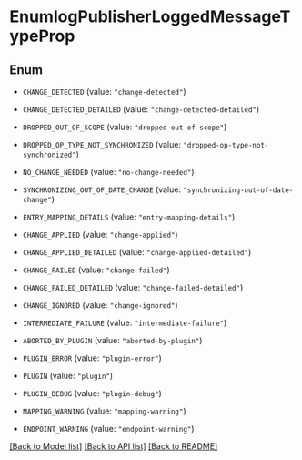 # EnumlogPublisherLoggedMessageTypeProp

## Enum


* `CHANGE_DETECTED` (value: `"change-detected"`)

* `CHANGE_DETECTED_DETAILED` (value: `"change-detected-detailed"`)

* `DROPPED_OUT_OF_SCOPE` (value: `"dropped-out-of-scope"`)

* `DROPPED_OP_TYPE_NOT_SYNCHRONIZED` (value: `"dropped-op-type-not-synchronized"`)

* `NO_CHANGE_NEEDED` (value: `"no-change-needed"`)

* `SYNCHRONIZING_OUT_OF_DATE_CHANGE` (value: `"synchronizing-out-of-date-change"`)

* `ENTRY_MAPPING_DETAILS` (value: `"entry-mapping-details"`)

* `CHANGE_APPLIED` (value: `"change-applied"`)

* `CHANGE_APPLIED_DETAILED` (value: `"change-applied-detailed"`)

* `CHANGE_FAILED` (value: `"change-failed"`)

* `CHANGE_FAILED_DETAILED` (value: `"change-failed-detailed"`)

* `CHANGE_IGNORED` (value: `"change-ignored"`)

* `INTERMEDIATE_FAILURE` (value: `"intermediate-failure"`)

* `ABORTED_BY_PLUGIN` (value: `"aborted-by-plugin"`)

* `PLUGIN_ERROR` (value: `"plugin-error"`)

* `PLUGIN` (value: `"plugin"`)

* `PLUGIN_DEBUG` (value: `"plugin-debug"`)

* `MAPPING_WARNING` (value: `"mapping-warning"`)

* `ENDPOINT_WARNING` (value: `"endpoint-warning"`)


[[Back to Model list]](../README.md#documentation-for-models) [[Back to API list]](../README.md#documentation-for-api-endpoints) [[Back to README]](../README.md)


